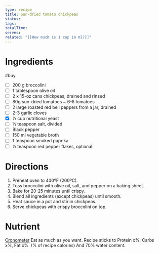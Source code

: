 ```yaml
---
type: recipe
title: Sun-dried tomato chickpeas
status: 
tags: 
totalTime: 
serves: 
related: "[[How much is 1 cup in ml?]]"
---
```

# Ingredients
#buy
- [ ] 200 g broccolini
- [ ] 1 tablespoon olive oil
- [ ] 2 x 15-oz cans chickpeas, drained and rinsed
- [ ] 80g sun-dried tomatoes ~ 6-8 tomatoes
- [ ] 2 large roasted red bell peppers from a jar, drained
- [ ] 2-3 garlic cloves
- [x] ⅓ cup nutritional yeast
- [ ] ½ teaspoon salt, divided
- [ ] Black pepper
- [ ] 150 ml vegetable broth
- [ ] 1 teaspoon smoked paprika
- [ ] ½ teaspoon red pepper flakes, optional
# Directions
1. Preheat oven to 400ºF (200ºC).
2. Toss broccolini with olive oil, salt, and pepper on a baking sheet.
3. Bake for 20-25 minutes until crispy.
4. Blend all ingredients (except chickpeas) until smooth.
5. Heat sauce in a pot and stir in chickpeas.
6. Serve chickpeas with crispy broccolini on top.
# Nutrient
[Cronometer](https://cronometer.com/#custom-meals)
Eat as much as you want.
Recipe sticks to Protein x%, Carbs x%, Fat x%. (% of recipe calories) And 70% water content.